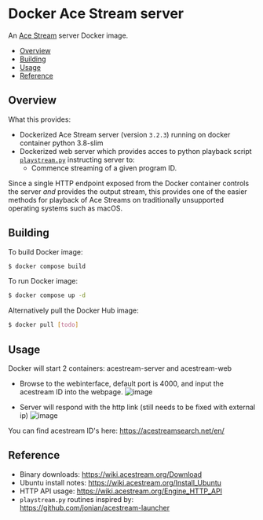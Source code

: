 # Docker Ace Stream server

An [Ace Stream](http://www.acestream.org/) server Docker image.

- [Overview](#overview)
- [Building](#building)
- [Usage](#usage)
- [Reference](#reference)

## Overview

What this provides:

- Dockerized Ace Stream server (version `3.2.3`) running on docker container python 3.8-slim
- Dockerized web server which provides acces to python playback script [`playstream.py`](playstream.py) instructing server to:
	- Commence streaming of a given program ID.

Since a single HTTP endpoint exposed from the Docker container controls the server _and_ provides the output stream, this provides one of the easier methods for playback of Ace Streams on traditionally unsupported operating systems such as macOS.

## Building

To build Docker image:

```sh
$ docker compose build
```

To run Docker image:

```sh
$ docker compose up -d
```

Alternatively pull the Docker Hub image:

```sh
$ docker pull [todo]
```

## Usage

Docker will start 2 containers:
acestream-server and acestream-web

- Browse to the webinterface, default port is 4000, and input the acestream ID into the webpage.
![image](https://github.com/RonZ-dev/docker-acestream-server/assets/66950018/903e3e3e-b5c1-4b87-869d-fcc091b2efab)

- Server will respond with the http link (still needs to be fixed with external ip)
![image](https://github.com/RonZ-dev/docker-acestream-server/assets/66950018/0d35fad2-db3e-40fd-8dfb-a64e26678b33)


You can find acestream ID's here:
https://acestreamsearch.net/en/


## Reference

- Binary downloads: https://wiki.acestream.org/Download
- Ubuntu install notes: https://wiki.acestream.org/Install_Ubuntu
- HTTP API usage: https://wiki.acestream.org/Engine_HTTP_API
- `playstream.py` routines inspired by: https://github.com/jonian/acestream-launcher
